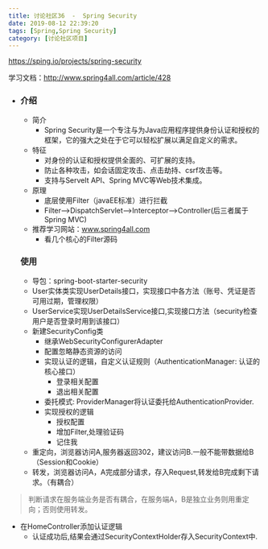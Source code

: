 ```yaml
---
title: 讨论社区36  -  Spring Security
date: 2019-08-12 22:39:20
tags: [Spring,Spring Security]
category: [讨论社区项目]
---
```


https://sping.io/projects/spring-security

学习文档：http://www.spring4all.com/article/428

- ### 介绍

  - 简介
    - Spring Security是一个专注与为Java应用程序提供身份认证和授权的框架，它的强大之处在于它可以轻松扩展以满足自定义的需求。
  - 特征
    - 对身份的认证和授权提供全面的、可扩展的支持。
    - 防止各种攻击，如会话固定攻击、点击劫持、csrf攻击等。
    - 支持与Servelt API、Spring MVC等Web技术集成。
  - 原理
    - 底层使用Filter（javaEE标准）进行拦截
    - Filter-->DispatchServlet-->Interceptor-->Controller(后三者属于Spring MVC)
  - 推荐学习网站：www.spring4all.com
    - 看几个核心的Filter源码

  ### 使用

  - 导包：spring-boot-starter-security
  - User实体类实现UserDetails接口，实现接口中各方法（账号、凭证是否可用过期，管理权限）
  - UserService实现UserDetailsService接口,实现接口方法（security检查用户是否登录时用到该接口）
  - 新建SecurityConfig类
    - 继承WebSecurityConfigurerAdapter
    - 配置忽略静态资源的访问
    - 实现认证的逻辑，自定义认证规则（AuthenticationManager: 认证的核心接口）
      - 登录相关配置
      - 退出相关配置
    - 委托模式: ProviderManager将认证委托给AuthenticationProvider.
    - 实现授权的逻辑
      - 授权配置
      - 增加Filter,处理验证码
      - 记住我
  - 重定向，浏览器访问A,服务器返回302，建议访问B.一般不能带数据给B（Session和Cookie）
  - 转发，浏览器访问A，A完成部分请求，存入Request,转发给B完成剩下请求。（有耦合）
> 判断请求在服务端业务是否有耦合，在服务端A，B是独立业务则用重定向；否则使用转发。

  - 在HomeController添加认证逻辑
    - 认证成功后,结果会通过SecurityContextHolder存入SecurityContext中.

